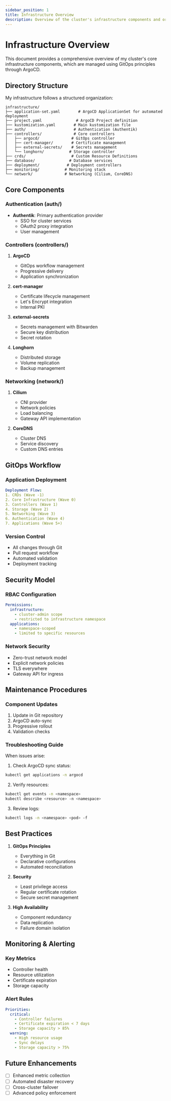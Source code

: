 ```yaml
---
sidebar_position: 1
title: Infrastructure Overview
description: Overview of the cluster's infrastructure components and organization
---
```


# Infrastructure Overview

This document provides a comprehensive overview of my cluster's core infrastructure components, which are managed using GitOps principles through ArgoCD.

## Directory Structure

My infrastructure follows a structured organization:

```
infrastructure/
├── application-set.yaml        # ArgoCD ApplicationSet for automated deployment
├── project.yaml               # ArgoCD Project definition
├── kustomization.yaml        # Main kustomization file
├── auth/                     # Authentication (Authentik)
├── controllers/              # Core controllers
│   ├── argocd/              # GitOps controller
│   ├── cert-manager/        # Certificate management
│   ├── external-secrets/    # Secrets management
│   └── longhorn/           # Storage controller
├── crds/                    # Custom Resource Definitions
├── database/               # Database services
├── deployment/            # Deployment controllers
├── monitoring/           # Monitoring stack
└── network/              # Networking (Cilium, CoreDNS)
```

## Core Components

### Authentication (auth/)

- **Authentik**: Primary authentication provider
  - SSO for cluster services
  - OAuth2 proxy integration
  - User management

### Controllers (controllers/)

1. **ArgoCD**
   - GitOps workflow management
   - Progressive delivery
   - Application synchronization

2. **cert-manager**
   - Certificate lifecycle management
   - Let's Encrypt integration
   - Internal PKI

3. **external-secrets**
   - Secrets management with Bitwarden
   - Secure key distribution
   - Secret rotation

4. **Longhorn**
   - Distributed storage
   - Volume replication
   - Backup management

### Networking (network/)

1. **Cilium**
   - CNI provider
   - Network policies
   - Load balancing
   - Gateway API implementation

2. **CoreDNS**
   - Cluster DNS
   - Service discovery
   - Custom DNS entries

## GitOps Workflow

### Application Deployment

```yaml
Deployment Flow:
1. CRDs (Wave -1)
2. Core Infrastructure (Wave 0)
3. Controllers (Wave 1)
4. Storage (Wave 2)
5. Networking (Wave 3)
6. Authentication (Wave 4)
7. Applications (Wave 5+)
```

### Version Control

- All changes through Git
- Pull request workflow
- Automated validation
- Deployment tracking

## Security Model

### RBAC Configuration

```yaml
Permissions:
  infrastructure:
    - cluster-admin scope
    - restricted to infrastructure namespace
  applications:
    - namespace-scoped
    - limited to specific resources
```

### Network Security

- Zero-trust network model
- Explicit network policies
- TLS everywhere
- Gateway API for ingress

## Maintenance Procedures

### Component Updates

1. Update in Git repository
2. ArgoCD auto-sync
3. Progressive rollout
4. Validation checks

### Troubleshooting Guide

When issues arise:

1. Check ArgoCD sync status:
```bash
kubectl get applications -n argocd
```

2. Verify resources:
```bash
kubectl get events -n <namespace>
kubectl describe <resource> -n <namespace>
```

3. Review logs:
```bash
kubectl logs -n <namespace> <pod> -f
```

## Best Practices

1. **GitOps Principles**
   - Everything in Git
   - Declarative configurations
   - Automated reconciliation

2. **Security**
   - Least privilege access
   - Regular certificate rotation
   - Secure secret management

3. **High Availability**
   - Component redundancy
   - Data replication
   - Failure domain isolation

## Monitoring & Alerting

### Key Metrics

- Controller health
- Resource utilization
- Certificate expiration
- Storage capacity

### Alert Rules

```yaml
Priorities:
  critical:
    - Controller failures
    - Certificate expiration < 7 days
    - Storage capacity > 85%
  warning:
    - High resource usage
    - Sync delays
    - Storage capacity > 75%
```

## Future Enhancements

- [ ] Enhanced metric collection
- [ ] Automated disaster recovery
- [ ] Cross-cluster failover
- [ ] Advanced policy enforcement
